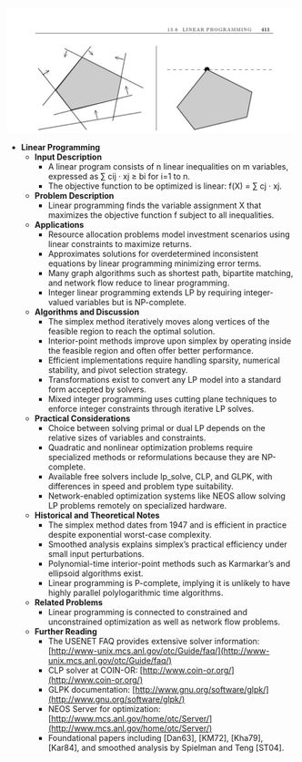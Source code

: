 ![ADM-ch13-linear-programming](ADM-ch13-linear-programming.best.png)

- **Linear Programming**
  - **Input Description**
    - A linear program consists of n linear inequalities on m variables, expressed as ∑ cij · xj ≥ bi for i=1 to n.
    - The objective function to be optimized is linear: f(X) = ∑ cj · xj.
  - **Problem Description**
    - Linear programming finds the variable assignment X that maximizes the objective function f subject to all inequalities.
  - **Applications**
    - Resource allocation problems model investment scenarios using linear constraints to maximize returns.
    - Approximates solutions for overdetermined inconsistent equations by linear programming minimizing error terms.
    - Many graph algorithms such as shortest path, bipartite matching, and network flow reduce to linear programming.
    - Integer linear programming extends LP by requiring integer-valued variables but is NP-complete.
  - **Algorithms and Discussion**
    - The simplex method iteratively moves along vertices of the feasible region to reach the optimal solution.
    - Interior-point methods improve upon simplex by operating inside the feasible region and often offer better performance.
    - Efficient implementations require handling sparsity, numerical stability, and pivot selection strategy.
    - Transformations exist to convert any LP model into a standard form accepted by solvers.
    - Mixed integer programming uses cutting plane techniques to enforce integer constraints through iterative LP solves.
  - **Practical Considerations**
    - Choice between solving primal or dual LP depends on the relative sizes of variables and constraints.
    - Quadratic and nonlinear optimization problems require specialized methods or reformulations because they are NP-complete.
    - Available free solvers include lp_solve, CLP, and GLPK, with differences in speed and problem type suitability.
    - Network-enabled optimization systems like NEOS allow solving LP problems remotely on specialized hardware.
  - **Historical and Theoretical Notes**
    - The simplex method dates from 1947 and is efficient in practice despite exponential worst-case complexity.
    - Smoothed analysis explains simplex’s practical efficiency under small input perturbations.
    - Polynomial-time interior-point methods such as Karmarkar’s and ellipsoid algorithms exist.
    - Linear programming is P-complete, implying it is unlikely to have highly parallel polylogarithmic time algorithms.
  - **Related Problems**
    - Linear programming is connected to constrained and unconstrained optimization as well as network flow problems.
  - **Further Reading**
    - The USENET FAQ provides extensive solver information: [http://www-unix.mcs.anl.gov/otc/Guide/faq/](http://www-unix.mcs.anl.gov/otc/Guide/faq/)
    - CLP solver at COIN-OR: [http://www.coin-or.org/](http://www.coin-or.org/)
    - GLPK documentation: [http://www.gnu.org/software/glpk/](http://www.gnu.org/software/glpk/)
    - NEOS Server for optimization: [http://www.mcs.anl.gov/home/otc/Server/](http://www.mcs.anl.gov/home/otc/Server/)
    - Foundational papers including [Dan63], [KM72], [Kha79], [Kar84], and smoothed analysis by Spielman and Teng [ST04].
